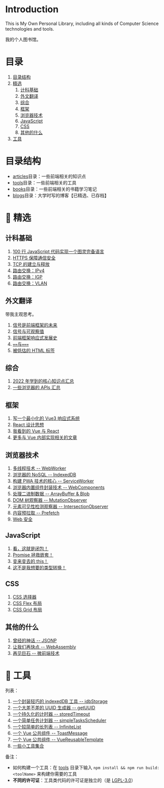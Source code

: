# Introduction

This is My Own Personal Library, including all kinds of Computer Science technologies and tools.

我的个人图书馆。

# 目录

1. [目录结构](#目录结构)
2. [精选](#🤪-精选)
   1. [计科基础](#计科基础)
   2. [外文翻译](#外文翻译)
   3. [综合](#综合)
   4. [框架](#框架)
   5. [浏览器技术](#浏览器技术)
   6. [JavaScript](#javascript)
   7. [CSS](#css)
   8. [其他的什么](#其他的什么)
3. [工具](#🐂-工具)

# 目录结构

- [articles](./articles/)目录：一些前端相关的知识点
- [tools](./tools/)目录：一些前端相关的工具
- [books](./books/)目录：一些前端相关的书籍学习笔记
- [blogs](./blogs/)目录：大学时写的博客【已精选、已存档】

# 🤪 精选

## 计科基础

1. [100 行 JavaScript 代码实现一个图灵完备语言](./articles/CSBase/BF/index.md)
2. [HTTPS 保障通信安全](./articles/HTTPS/index.md)
3. [TCP 的建立与释放](./articles/CSBase/TCP/index.md)
4. [路由交换：IPv4](./articles/CSBase/Network/IPv4.md)
5. [路由交换：IGP](./articles/CSBase/Network/IGP.md)
6. [路由交换：VLAN](./articles/CSBase/Network/VLAN.md)

## 外文翻译

带我主观思考。

1. [信号是前端框架的未来](./articles/translated/signals-vs-observables.md)
2. [信号与可观察值](./articles/translated/signals-vs-observables.md)
3. [前端框架响应式发展史](./articles/translated/history-of-reactivity.md)
4. [`==`与`===`](./articles/translated/double-equal-vs-triple-equal.md)
5. [被低估的 HTML 标签](./articles/translated/powerful-html-tags.md)

## 综合

1. [2022 年学到的核心知识点汇总](./essence.md)
2. [一些浏览器的 APIs 汇总](./articles/%E6%B5%8F%E8%A7%88%E5%99%A8%E6%8A%80%E6%9C%AF/APIs.md)

## 框架

1. [写一个最小化的 Vue3 响应式系统](./articles/%E6%B7%B1%E5%85%A5%E5%89%8D%E7%AB%AF%E6%A1%86%E6%9E%B6/Vue3/%E5%93%8D%E5%BA%94%E5%BC%8F%E7%B3%BB%E7%BB%9F%E4%B8%8E%E4%BE%9D%E8%B5%96%E6%94%B6%E9%9B%86/index.md)
2. [React 设计思想](./articles/%E6%B7%B1%E5%85%A5%E5%89%8D%E7%AB%AF%E6%A1%86%E6%9E%B6/React/Mental.md)
3. [我看到的 Vue 与 React](./articles/%E6%B7%B1%E5%85%A5%E5%89%8D%E7%AB%AF%E6%A1%86%E6%9E%B6/React.vs.Vue/index.md)
4. [更多与 Vue 内部实现相关的文章](https://github.com/Vladimirirr/HowVueWorksSealeded)

## 浏览器技术

1. [多线程技术 -- WebWorker](./articles/%E6%B5%8F%E8%A7%88%E5%99%A8%E6%8A%80%E6%9C%AF/WebWorker/index.md)
2. [浏览器的 NoSQL -- IndexedDB](./articles/%E6%B5%8F%E8%A7%88%E5%99%A8%E6%8A%80%E6%9C%AF/IndexedDB/index.md)
3. [构建 PWA 技术的核心 -- ServiceWorker](./articles/%E6%B5%8F%E8%A7%88%E5%99%A8%E6%8A%80%E6%9C%AF/ServiceWorker/index.md)
4. [浏览器内置组件封装技术 -- WebComponents](./articles/%E6%B5%8F%E8%A7%88%E5%99%A8%E6%8A%80%E6%9C%AF/WebComponents/index.md)
5. [处理二进制数据 -- ArrayBuffer & Blob](./articles/%E6%B5%8F%E8%A7%88%E5%99%A8%E6%8A%80%E6%9C%AF/HandleBinary/index.md)
6. [DOM 树观察器 -- MutationObserver](./articles/%E6%B5%8F%E8%A7%88%E5%99%A8%E6%8A%80%E6%9C%AF/DomObserver/MutationObserver.md)
7. [元素可见性检测观察器 -- IntersectionObserver](./articles/%E6%B5%8F%E8%A7%88%E5%99%A8%E6%8A%80%E6%9C%AF/DomObserver/IntersectionObserver.md)
8. [内容预拉取 -- Prefetch](./articles/%E6%B5%8F%E8%A7%88%E5%99%A8%E6%8A%80%E6%9C%AF/Prefetch.md)
9. [Web 安全](./articles/%E6%B5%8F%E8%A7%88%E5%99%A8%E6%8A%80%E6%9C%AF/%E5%AE%89%E5%85%A8/index.md)

## JavaScript

1. [看，这就是闭包！](./articles/JavaScript%E7%9B%B8%E5%85%B3/%E9%97%AD%E5%8C%85/index.md)
2. [Promise 拯救嵌套！](./articles/JavaScript%E7%9B%B8%E5%85%B3/Promise/index.md)
3. [变来变去的 this！](./articles/JavaScript%E7%9B%B8%E5%85%B3/%E5%85%B3%E9%94%AE%E8%AF%8Dthis/index.md)
4. [这不是我想要的类型转换！](./articles/JavaScript%E7%9B%B8%E5%85%B3/%E7%B1%BB%E5%9E%8B%E8%BD%AC%E6%8D%A2/index.md)

## CSS

1. [CSS 选择器](./articles/CSS%E7%9B%B8%E5%85%B3/CSS%E9%80%89%E6%8B%A9%E5%99%A8.md)
2. [CSS Flex 布局](./articles/CSS%E7%9B%B8%E5%85%B3/Flex.md)
3. [CSS Grid 布局](./articles/CSS%E7%9B%B8%E5%85%B3/Grid.md)

## 其他的什么

1. [曾经的神话 -- JSONP](./articles/%E6%B5%8F%E8%A7%88%E5%99%A8%E6%8A%80%E6%9C%AF/JSONP.md)
2. [让我们再快点 -- WebAssembly](./articles/WebAssembly/index.md)
3. [再见巨石 -- 微前端技术](./articles/%E5%BE%AE%E5%89%8D%E7%AB%AF/index.md)

# 🐂 工具

列表：

1. [一个封装轻巧的 indexedDB 工具 -- idbStorage](./tools/idbStorage/)
2. [一个大差不差的 UUID 生成器 -- getUUID](./tools/getUUID/)
3. [一个持久化的计时器 -- storedTimeout](./tools/storedTimeout/)
4. [一个简单任务计划器 -- simpleTasksScheduler](./tools/simpleTasksScheduler/)
5. [一个较简单的长列表 -- InfiniteList](./tools/InfiniteList/)
6. [一个 Vue 公共组件 -- ToastMessage](./tools/VueToastMessage/)
7. [一个 Vue 公共组件 -- VueReusableTemplate](./tools/VueReusableTemplate/)
8. [一些小工具集合](./tools/utilities/)

备注：

- 如何构建一个工具：在 [tools](./tools/) 目录下输入 `npm install && npm run build:<toolName>` 来构建你需要的工具
- **不同的许可证**：工具类代码的许可证是独立的（是 [LGPL-3.0](./tools/LICENSE)）
